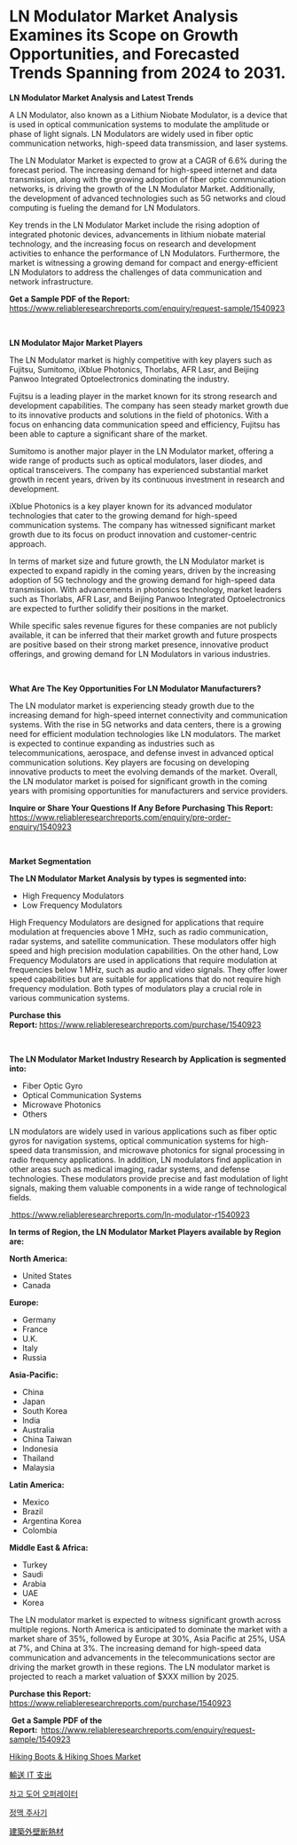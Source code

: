<p><h1>LN Modulator Market Analysis Examines its Scope on Growth Opportunities, and Forecasted Trends Spanning from 2024 to 2031.</h1></p><p><strong>LN Modulator Market Analysis and Latest Trends</strong></p>
<p><p>A LN Modulator, also known as a Lithium Niobate Modulator, is a device that is used in optical communication systems to modulate the amplitude or phase of light signals. LN Modulators are widely used in fiber optic communication networks, high-speed data transmission, and laser systems.</p><p>The LN Modulator Market is expected to grow at a CAGR of 6.6% during the forecast period. The increasing demand for high-speed internet and data transmission, along with the growing adoption of fiber optic communication networks, is driving the growth of the LN Modulator Market. Additionally, the development of advanced technologies such as 5G networks and cloud computing is fueling the demand for LN Modulators.</p><p>Key trends in the LN Modulator Market include the rising adoption of integrated photonic devices, advancements in lithium niobate material technology, and the increasing focus on research and development activities to enhance the performance of LN Modulators. Furthermore, the market is witnessing a growing demand for compact and energy-efficient LN Modulators to address the challenges of data communication and network infrastructure.</p></p>
<p><strong>Get a Sample PDF of the Report:&nbsp;</strong> <a href="https://www.reliableresearchreports.com/enquiry/request-sample/1540923">https://www.reliableresearchreports.com/enquiry/request-sample/1540923</a></p>
<p>&nbsp;</p>
<p><strong>LN Modulator Major Market Players</strong></p>
<p><p>The LN Modulator market is highly competitive with key players such as Fujitsu, Sumitomo, iXblue Photonics, Thorlabs, AFR Lasr, and Beijing Panwoo Integrated Optoelectronics dominating the industry. </p><p>Fujitsu is a leading player in the market known for its strong research and development capabilities. The company has seen steady market growth due to its innovative products and solutions in the field of photonics. With a focus on enhancing data communication speed and efficiency, Fujitsu has been able to capture a significant share of the market.</p><p>Sumitomo is another major player in the LN Modulator market, offering a wide range of products such as optical modulators, laser diodes, and optical transceivers. The company has experienced substantial market growth in recent years, driven by its continuous investment in research and development.</p><p>iXblue Photonics is a key player known for its advanced modulator technologies that cater to the growing demand for high-speed communication systems. The company has witnessed significant market growth due to its focus on product innovation and customer-centric approach.</p><p>In terms of market size and future growth, the LN Modulator market is expected to expand rapidly in the coming years, driven by the increasing adoption of 5G technology and the growing demand for high-speed data transmission. With advancements in photonics technology, market leaders such as Thorlabs, AFR Lasr, and Beijing Panwoo Integrated Optoelectronics are expected to further solidify their positions in the market.</p><p>While specific sales revenue figures for these companies are not publicly available, it can be inferred that their market growth and future prospects are positive based on their strong market presence, innovative product offerings, and growing demand for LN Modulators in various industries.</p></p>
<p>&nbsp;</p>
<p><strong>What Are The Key Opportunities For LN Modulator Manufacturers?</strong></p>
<p><p>The LN modulator market is experiencing steady growth due to the increasing demand for high-speed internet connectivity and communication systems. With the rise in 5G networks and data centers, there is a growing need for efficient modulation technologies like LN modulators. The market is expected to continue expanding as industries such as telecommunications, aerospace, and defense invest in advanced optical communication solutions. Key players are focusing on developing innovative products to meet the evolving demands of the market. Overall, the LN modulator market is poised for significant growth in the coming years with promising opportunities for manufacturers and service providers.</p></p>
<p><strong>Inquire or Share Your Questions If Any Before Purchasing This Report:</strong> <a href="https://www.reliableresearchreports.com/enquiry/pre-order-enquiry/1540923">https://www.reliableresearchreports.com/enquiry/pre-order-enquiry/1540923</a></p>
<p>&nbsp;</p>
<p><strong>Market Segmentation</strong></p>
<p><strong>The LN Modulator Market Analysis by types is segmented into:</strong></p>
<p><ul><li>High Frequency Modulators</li><li>Low Frequency Modulators</li></ul></p>
<p><p>High Frequency Modulators are designed for applications that require modulation at frequencies above 1 MHz, such as radio communication, radar systems, and satellite communication. These modulators offer high speed and high precision modulation capabilities. On the other hand, Low Frequency Modulators are used in applications that require modulation at frequencies below 1 MHz, such as audio and video signals. They offer lower speed capabilities but are suitable for applications that do not require high frequency modulation. Both types of modulators play a crucial role in various communication systems.</p></p>
<p><strong>Purchase this Report:&nbsp;</strong><a href="https://www.reliableresearchreports.com/purchase/1540923">https://www.reliableresearchreports.com/purchase/1540923</a></p>
<p>&nbsp;</p>
<p><strong>The LN Modulator Market Industry Research by Application is segmented into:</strong></p>
<p><ul><li>Fiber Optic Gyro</li><li>Optical Communication Systems</li><li>Microwave Photonics</li><li>Others</li></ul></p>
<p><p>LN modulators are widely used in various applications such as fiber optic gyros for navigation systems, optical communication systems for high-speed data transmission, and microwave photonics for signal processing in radio frequency applications. In addition, LN modulators find application in other areas such as medical imaging, radar systems, and defense technologies. These modulators provide precise and fast modulation of light signals, making them valuable components in a wide range of technological fields.</p></p>
<p><a href="https://www.reliableresearchreports.com/ln-modulator-r1540923">&nbsp;https://www.reliableresearchreports.com/ln-modulator-r1540923</a></p>
<p><strong>In terms of Region, the LN Modulator Market Players available by Region are:</strong></p>
<p>
    <p> <strong> North America: </strong>
        <ul>
            <li>United States</li>
            <li>Canada</li>
        </ul>
        </p> 
    <p> <strong> Europe: </strong>
        <ul>
            <li>Germany</li>
            <li>France</li>
            <li>U.K.</li>
            <li>Italy</li>
            <li>Russia</li>
        </ul>
        </p> 
    <p> <strong> Asia-Pacific: </strong>
        <ul>
            <li>China</li>
            <li>Japan</li>
            <li>South Korea</li>
            <li>India</li>
            <li>Australia</li>
            <li>China Taiwan</li>
            <li>Indonesia</li>
            <li>Thailand</li>
            <li>Malaysia</li>
        </ul>
        </p> 
    <p> <strong> Latin America: </strong>
        <ul>
            <li>Mexico</li>
            <li>Brazil</li>
            <li>Argentina Korea</li>
            <li>Colombia</li>
        </ul>
        </p> 
    <p> <strong> Middle East & Africa: </strong>
        <ul>
            <li>Turkey</li>
            <li>Saudi</li>
            <li>Arabia</li>
            <li>UAE</li>
            <li>Korea</li>
        </ul>
    </p>
    </p>
<p><p>The LN modulator market is expected to witness significant growth across multiple regions. North America is anticipated to dominate the market with a market share of 35%, followed by Europe at 30%, Asia Pacific at 25%, USA at 7%, and China at 3%. The increasing demand for high-speed data communication and advancements in the telecommunications sector are driving the market growth in these regions. The LN modulator market is projected to reach a market valuation of $XXX million by 2025.</p></p>
<p><strong>Purchase this Report: </strong><a href="https://www.reliableresearchreports.com/purchase/1540923">https://www.reliableresearchreports.com/purchase/1540923</a></p>
<p>&nbsp;<strong>Get a Sample PDF of the Report:&nbsp;&nbsp;</strong><a href="https://www.reliableresearchreports.com/enquiry/request-sample/1540923">https://www.reliableresearchreports.com/enquiry/request-sample/1540923</a></p>
<p><strong></strong></p>
<p><p><a href="https://github.com/faniayasa/Market-Research-Report-List-1/blob/main/hiking-boots-hiking-shoes-market.md">Hiking Boots & Hiking Shoes Market</a></p><p><a href="https://medium.com/@bl2501989/%E3%82%B0%E3%83%AD%E3%83%BC%E3%83%90%E3%83%AB%E3%81%AA%E4%BA%A4%E9%80%9Ait%E6%94%AF%E5%87%BA%E5%B8%82%E5%A0%B4%E3%81%AE%E5%8C%85%E6%8B%AC%E7%9A%84%E5%88%86%E6%9E%90-%E6%88%90%E9%95%B7%E3%83%88%E3%83%AC%E3%83%B3%E3%83%89%E3%81%A8%E5%B8%82%E5%A0%B4%E4%BA%88%E6%B8%AC-2024%E5%B9%B4-2031%E5%B9%B4-07fcaa8bbcfc">輸送 IT 支出</a></p><p><a href="https://medium.com/@elod.85/%EC%B0%A8%EA%B3%A0-%EB%AC%B8-%EA%B0%9C%ED%8F%90-%EC%9E%A5%EC%B9%98-%EC%8B%9C%EC%9E%A5-%EA%B7%9C%EB%AA%A8-%EC%8B%9C%EC%9E%A5-%EC%84%B8%EB%B6%84%ED%99%94-%EC%8B%9C%EC%9E%A5-%EB%8F%99%ED%96%A5-%EB%B0%8F-%EC%84%B1%EC%9E%A5-%EB%B6%84%EC%84%9D-%EC%98%88%EC%B8%A1-2031%EB%85%84%EA%B9%8C%EC%A7%80-9c78ca7273ed">차고 도어 오퍼레이터</a></p><p><a href="https://github.com/Wesleyeilly8796202/Market-Research-Report-List-1/blob/main/2175368156027.md">정맥 주사기</a></p><p><a href="https://github.com/NikitaBruen/Market-Research-Report-List-1/blob/main/8425960147024.md">建築外壁断熱材</a></p></p>